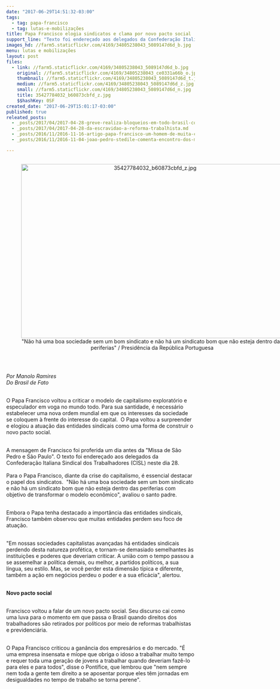```yaml
---
date: "2017-06-29T14:51:32-03:00"
tags:
  - tag: papa-francisco
  - tag: lutas-e-mobilizações
title: Papa Francisco elogia sindicatos e clama por novo pacto social
support_line: "Texto foi endereçado aos delegados da Confederação Italiana Sindical dos Trabalhadores (CISL) neste dia 28\n\n"
images_hd: //farm5.staticflickr.com/4169/34805238043_5089147d6d_b.jpg
menu: lutas e mobilizações
layout: post
files:
  - link: //farm5.staticflickr.com/4169/34805238043_5089147d6d_b.jpg
    original: //farm5.staticflickr.com/4169/34805238043_ce0331a66b_o.jpg
    thumbnail: //farm5.staticflickr.com/4169/34805238043_5089147d6d_t.jpg
    medium: //farm5.staticflickr.com/4169/34805238043_5089147d6d_z.jpg
    small: //farm5.staticflickr.com/4169/34805238043_5089147d6d_n.jpg
    title: 35427784032_b60873cbfd_z.jpg
    $$hashKey: 0SF
created_date: "2017-06-29T15:01:17-03:00"
published: true
releated_posts:
  - _posts/2017/04/2017-04-28-greve-realiza-bloqueios-em-todo-brasil-contra-reformas-de-temer.md
  - _posts/2017/04/2017-04-28-da-escravidao-a-reforma-trabalhista.md
  - _posts/2016/11/2016-11-16-artigo-papa-francisco-um-homem-de-muita-coragem.md
  - _posts/2016/11/2016-11-04-joao-pedro-stedile-comenta-encontro-dos-movimentos-populares-com-papa-francisco.md

---
```

<div style="text-align:center">
<figure class="image" style="display:inline-block"><img alt="35427784032_b60873cbfd_z.jpg" height="466" src="//farm5.staticflickr.com/4169/34805238043_5089147d6d_b.jpg" width="700" />
<figcaption>&quot;N&atilde;o h&aacute; uma boa sociedade sem um bom sindicato e n&atilde;o h&aacute; um sindicato bom que n&atilde;o esteja dentro das periferias&quot; / Presid&ecirc;ncia da Rep&uacute;blica Portuguesa</figcaption>
</figure>
</div>

<p>&nbsp;</p>

<p><em>Por&nbsp;Manolo Ramires<br />
Do Brasil de Fato&nbsp;</em></p>

<p><br />
O Papa Francisco voltou a criticar o modelo de capitalismo explorat&oacute;rio e especulador em voga no mundo todo. Para sua santidade, &eacute; necess&aacute;rio estabelecer uma nova ordem mundial em que os interesses da sociedade se coloquem &agrave; frente do interesse do capital. &nbsp;O Papa voltou a surpreender e elogiou a atua&ccedil;&atilde;o das entidades sindicais como uma forma de construir o novo pacto social.</p>

<p><br />
A mensagem de Francisco foi proferida um dia antes da &quot;Missa de S&atilde;o Pedro e S&atilde;o Paulo&quot;. O texto foi endere&ccedil;ado aos delegados da Confedera&ccedil;&atilde;o Italiana Sindical dos Trabalhadores (CISL) neste dia 28.<br />
<br />
Para o Papa Francisco, diante da crise do capitalismo, &eacute; essencial destacar o papel dos sindicatos. &nbsp;&quot;N&atilde;o h&aacute; uma boa sociedade sem um bom sindicato e n&atilde;o h&aacute; um sindicato bom que n&atilde;o esteja dentro das periferias com objetivo de transformar o modelo econ&ocirc;mico&quot;, avaliou o santo padre.</p>

<p><br />
Embora o Papa tenha destacado a import&acirc;ncia das entidades sindicais, Francisco tamb&eacute;m observou que muitas entidades perdem seu foco de atua&ccedil;&atilde;o.</p>

<p><br />
&quot;Em nossas sociedades capitalistas avan&ccedil;adas h&aacute; entidades sindicais perdendo desta natureza prof&eacute;tica, e tornam-se demasiado semelhantes &agrave;s institui&ccedil;&otilde;es e poderes que deveriam criticar. A uni&atilde;o com o tempo passou a se assemelhar a pol&iacute;tica demais, ou melhor, a partidos pol&iacute;ticos, a sua l&iacute;ngua, seu estilo. Mas, se voc&ecirc; perder esta dimens&atilde;o t&iacute;pica e diferente, tamb&eacute;m a a&ccedil;&atilde;o em neg&oacute;cios perdeu o poder e a sua efic&aacute;cia&quot;, alertou.</p>

<p><br />
<strong>Novo pacto social</strong></p>

<p><br />
Francisco voltou a falar de um novo pacto social. Seu discurso cai como uma luva para o momento em que passa o Brasil quando direitos dos trabalhadores s&atilde;o retirados por pol&iacute;ticos por meio de reformas trabalhistas e previdenci&aacute;ria.&nbsp;</p>

<p><br />
O Papa Francisco criticou a gan&acirc;ncia dos empres&aacute;rios e do mercado. &quot;&Eacute; uma empresa insensata e m&iacute;ope que obriga o idoso a trabalhar muito tempo e requer toda uma gera&ccedil;&atilde;o de jovens a trabalhar quando deveriam faz&ecirc;-lo para eles e para todos&quot;, disse o Pont&iacute;fice, que lembrou que &quot;nem sempre nem toda a gente tem direito a se aposentar porque eles t&ecirc;m jornadas em desigualdades no tempo de trabalho se torna perene&quot;.</p>
